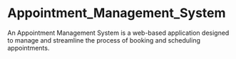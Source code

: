 # Appointment_Management_System
An Appointment Management System is a web-based application designed to manage and streamline the process of booking and scheduling appointments. 
